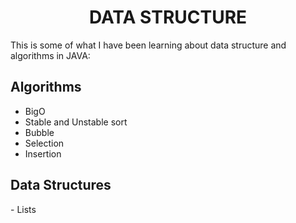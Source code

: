 <h1 align="center">DATA STRUCTURE</h1>

This is some of what I have been learning about data structure and algorithms in JAVA:

<h2>Algorithms</h2>

- BigO
- Stable and Unstable sort
- Bubble
- Selection
- Insertion

<h2>Data Structures</h2>
- Lists


